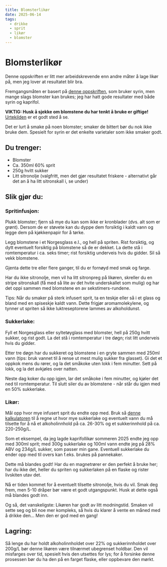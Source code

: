 ```yaml
---
title: Blomsterlikør
date: 2025-06-14
tags:
  - drikke
  - sprit
  - likør
  - blomster
---
```

# Blomsterlikør

Denne oppskriften er litt mer arbeidskrevende enn andre måter å lage likør på, men jeg lover at resultatet blir bra.

Fremgangsmåten er basert på [denne oppskriften](https://backyardforager.com/creme-de-lilac-a-silky-smooth-lilac-liqueur/), som bruker syrin, men mange slags blomster kan brukes; jeg har hatt gode resultater med både syrin og kaprifol.

**VIKTIG: Husk å sjekke om blomstene du har tenkt å bruke er giftige!** [Urtekilden](https://rolv.no/) er et godt sted å se.

Det er lurt å smake på noen blomster; smaker de bittert bør du nok ikke bruke dem.  Spesielt for syrin er det enkelte varietaler som ikke smaker godt.

## Du trenger:

* Blomster 
* Ca. 350ml 60% sprit
* 250g hvitt sukker
* Litt sitronolje (valgfritt, men det gjør resultatet friskere - alternativt går det an å ha litt sitronskall i, se under)

## Slik gjør du:

### Spritinfusjon:

Plukk blomster; fjern så mye du kan som ikke er kronblader (dvs. alt som er grønt).  Dersom de er støvete kan du dyppe dem forsiktig i kaldt vann og legge dem på kjøkkenpapir for å tørke.

Legg blomstene i et Norgesglass e.l., og hell på spriten.  Rist forsiktig, og dytt eventuelt forsiktig på blomstene så de er dekket. La dette stå i romtemperatur i ca. seks timer; rist forsiktig underveis hvis du gidder.  Sil så vekk blomstene.

Gjenta dette tre eller flere ganger, til du er fornøyd med smak og farge.

Har du ikke sitronolje, men vil ha litt sitronpreg på likøren, skreller du en stripe sitronskall (få med så lite av det hvite underskallet som mulig) og har det oppi sammen med blomstene en av sekstimers-rundene.

Tips:  Når du smaker på sterk infusert sprit, ta en teskje eller så i et glass og bland med en spiseskje kaldt vann.  Dette frigjør aromamolekylene, og tynner ut spriten så ikke luktreseptorene lammes av alkoholdunst.

### Sukkerlake:

Fyll et Norgesglass eller syltetøyglass med blomster, hell på 250g hvitt sukker, og rist godt.  La det stå i romtemperatur i tre døgn; rist litt underveis hvis du gidder.

Etter tre døgn har du sukkeret og blomstene i en gryte sammen med 250ml vann (tips: bruk vannet til å rense ut mest mulig sukker fra glasset).  Gi det et oppkok mens du rører, og la det småkoke uten lokk i fem minutter.  Sett på lokk, og la det avkjøles over natten.

Neste dag koker du opp igjen, lar det småkoke i fem minutter, og kjøler det ned til romtemperatur.  Til slutt siler du av blomstene - når står du igjen med en 50% sukkerlake.

### Likør:

Mål opp hvor mye infusert sprit du endte opp med.  Bruk så [denne kalkulatoren](https://hobbybrennen.ch/Rechner/en/LiqueurCalculator.html) til å regne ut hvor mye sukkerlake og eventuelt vann du må tilsette for å nå et alkoholinnhold på ca. 26-30% og et sukkerinnhold på ca. 220-250g/L.

Som et eksempel, da jeg lagde kaprifollikør sommeren 2025 endte jeg opp med 300ml sprit; med 300g sukkerlake og 100ml vann endte jeg på 28% ABV og 234g/L sukker, som passer min gane.  Eventuell sukkerlake du ender opp med til overs kan f.eks. brukes på pannekaker.

Dette må blandes godt! Har du en magnetrører er den perfekt å bruke her; har du ikke det, heller du spriten og sukkerlaken på en flaske og rister livskiten utav det.

Nå er tiden kommet for å eventuelt tilsette sitronolje, hvis du vil. Smak deg frem, men 5-10 dråper bør være et godt utgangspunkt.  Husk at dette også må blandes godt inn.

Og så, det vanskeligste:  Likøren har godt av litt modningstid.  Smaken vil sette seg og bli noe mer kompleks, så hvis du klarer å vente en måned med å drikke den...  Men den er god med en gang!

## Lagring:

Så lenge du har holdt alkoholinnholdet over 22% og sukkerinnholdet over 200g/L bør denne likøren være tilnærmet ubegrenset holdbar.  Den vil misfarges over tid, spesielt hvis den utsettes for lys; for å forsinke denne prosessen bør du ha den på en farget flaske, eller oppbevare den mørkt.